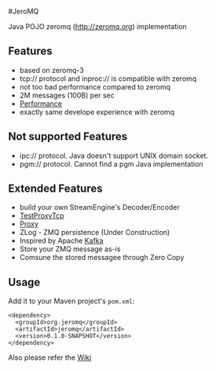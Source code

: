 
#JeroMQ

Java POJO zeromq (http://zeromq.org) implementation

## Features

* based on zeromq-3
* tcp:// protocol and inproc:// is compatible with zeromq
* not too bad performance compared to zeromq
 * 2M messages (100B) per sec
 * [Performance](https://github.com/miniway/jeromq/wiki/Perfomance) 
* exactly same develope experience with zeromq

## Not supported Features
* ipc:// protocol. Java doesn't support UNIX domain socket.
* pgm:// protocol. Cannot find a pgm Java implementation

## Extended Features
* build your own StreamEngine's Decoder/Encoder
 * [TestProxyTcp](https://github.com/miniway/jeromq/blob/master/src/test/java/zmq/TestProxyTcp.java) 
 * [Proxy](https://github.com/miniway/jeromq/blob/master/src/main/java/org/jeromq/codec/Proxy.java)
* ZLog - ZMQ persistence (Under Construction)
 * Inspired by Apache [Kafka](http://incubator.apache.org/kafka/)
 * Store your ZMQ message as-is
 * Comsune the stored messagee through Zero Copy

## Usage

Add it to your Maven project's `pom.xml`:

    <dependency>
      <groupId>org.jeromq</groupId>
      <artifactId>jeromq</artifactId>
      <version>0.1.0-SNAPSHOT</version>
    </dependency>

Also please refer the [Wiki](https://github.com/miniway/jeromq/wiki)
